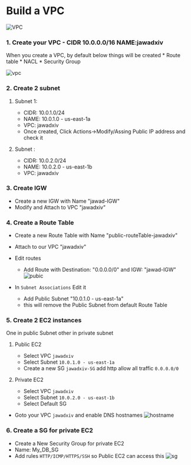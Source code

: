 # Build a VPC

![VPC](https://github.com/jawad1989/aws-solution-architect/blob/master/VPC/Lab/images/6%20-%20VPC.PNG)

### 1. Create your VPC - CIDR 10.0.0.0/16 NAME:jawadxiv
   When you create a VPC, by default below things will be created
    * Route table
    * NACL
    * Security Group
    
 ![vpc](https://github.com/jawad1989/aws-solution-architect/blob/master/VPC/Lab/images/3%20-%20Create.PNG)
  
 ### 2. Create 2 subnet
   1. Subnet 1:
      * CIDR: 10.0.1.0/24
      * NAME: 10.0.1.0 - us-east-1a
      * VPC:  jawadxiv
      * Once created, Click Actions->Modify/Assing Public IP address and check it
      
   2. Subnet :
      * CIDR: 10.0.2.0/24
      * NAME: 10.0.2.0 - us-east-1b
      * VPC:  jawadxiv
   
 ### 3. Create IGW
   * Create a new IGW with Name "jawad-IGW"
   * Modify and Attach to VPC "jawadxiv"
   
### 4. Create a Route Table
  * Create a new Route Table with Name "public-routeTable-jawadxiv"
  * Attach to our VPC "jawadxiv"
  * Edit routes
    * Add Route with Destination: "0.0.0.0/0"  and IGW: "jawad-IGW"
    ![pubic](https://github.com/jawad1989/aws-solution-architect/blob/master/VPC/Lab/images/4%20-%20public%20subnet.PNG)
    
  * In `Subnet Associations` Edit it
    * Add Public Subnet "10.0.1.0 - us-east-1a" 
    * this will remove the Public Subnet from default Route Table

### 5. Create 2 EC2 instances
  One in public Subnet other in private subnet
  
  1. Public EC2
      * Select VPC `jawadxiv` 
      * Select Subnet `10.0.1.0 - us-east-1a`
      * Create a new SG `jawadxiv-SG` add http allow all traffic `0.0.0.0/0`
    
  2. Private EC2
      * Select VPC `jawadxiv`
      * Select Subnet `10.0.2.0 - us-east-1b`
      * Select Default SG 
    
  * Goto your VPC `jawadxiv` and enable DNS hostnames
  ![hostname](https://github.com/jawad1989/aws-solution-architect/blob/master/VPC/Lab/images/5%20-%20Enable%20DNS.PNG)
  
### 6. Create a SG for private EC2
   * Create a New Security Group for private EC2
   * Name: My_DB_SG
   * Add rules `HTTP/ICMP/HTTPS/SSH` so Public EC2 can access this
   ![sg](https://github.com/jawad1989/aws-solution-architect/blob/master/VPC/Lab/images/7%20-%20Db%20SG.PNG)
